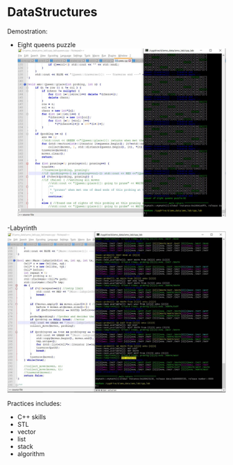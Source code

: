 # DataStructures
Demostration:
 - Eight queens puzzle
![image](https://github.com/MouChiaHung/DataStructures/blob/master/Q.JPG)

 -Labyrinth
![image](https://github.com/MouChiaHung/DataStructures/blob/master/Maze.JPG)

Practices includes:
 - C++ skills 
 - STL
 - vector
 - list
 - stack
 - algorithm
